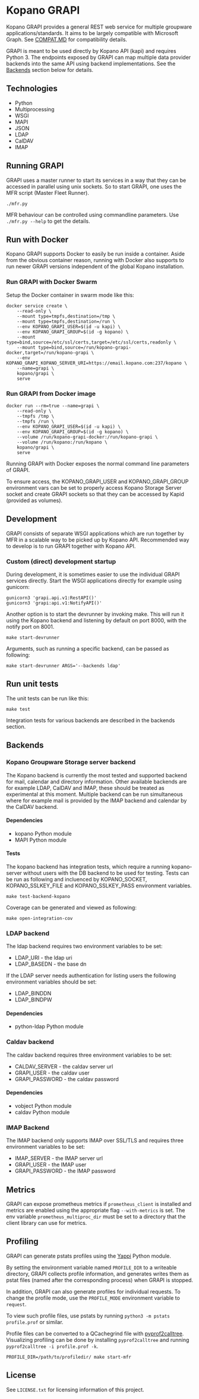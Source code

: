 # Kopano GRAPI

Kopano GRAPI provides a general REST web service for multiple groupware
applications/standards. It aims to be largely compatible with Microsoft Graph.
See [COMPAT.MD](https://stash.kopano.io/projects/KC/repos/grapi/browse/COMPAT.md) for compatibility details.

GRAPI is meant to be used directly by Kopano API (kapi) and requires Python 3.
The endpoints exposed by GRAPI can map multiple data provider backends into the
same API using backend implementations. See the [Backends](#Backends) section below
for details.

## Technologies

- Python
- Multiprocessing
- WSGI
- MAPI
- JSON
- LDAP
- CalDAV
- IMAP

## Running GRAPI

GRAPI uses a master runner to start its services in a way that they can be
accessed in parallel using unix sockets. So to start GRAPI, one uses the MFR
script (Master Fleet Runner).

```
./mfr.py
```

MFR behaviour can be controlled using commandline parameters. Use
`./mfr.py --help` to get the details.

## Run with Docker

Kopano GRAPI supports Docker to easily be run inside a container. Aside from
the obvious container reason, running with Docker also supports to run newer
GRAPI versions independent of the global Kopano installation.

### Run GRAPI with Docker Swarm

Setup the Docker container in swarm mode like this:

```
docker service create \
    --read-only \
    --mount type=tmpfs,destination=/tmp \
    --mount type=tmpfs,destination=/run \
	--env KOPANO_GRAPI_USER=$(id -u kapi) \
	--env KOPANO_GRAPI_GROUP=$(id -g kopano) \
    --mount type=bind,source=/etc/ssl/certs,target=/etc/ssl/certs,readonly \
    --mount type=bind,source=/run/kopano-grapi-docker,target=/run/kopano-grapi \
    --env KOPANO_GRAPI_KOPANO_SERVER_URI=https://email.kopano.com:237/kopano \
    --name=grapi \
    kopano/grapi \
    serve
```

### Run GRAPI from Docker image

```
docker run --rm=true --name=grapi \
	--read-only \
	--tmpfs /tmp \
	--tmpfs /run \
	--env KOPANO_GRAPI_USER=$(id -u kapi) \
	--env KOPANO_GRAPI_GROUP=$(id -g kopano) \
	--volume /run/kopano-grapi-docker:/run/kopano-grapi \
	--volume /run/kopano:/run/kopano \
	kopano/grapi \
	serve
```

Running GRAPI with Docker exposes the normal command line parameters of GRAPI.

To ensure access, the KOPANO_GRAPI_USER and KOPANO_GRAPI_GROUP environment vars
can be set to properly access Kopano Storage Server socket and create GRAPI
sockets so that they can be accessed by Kapid (provided as volumes).

## Development

GRAPI consists of separate WSGI applications which are run together by MFR in a
scalable way to be picked up by Kopano API. Recommended way to develop is to
run GRAPI together with Kopano API.

### Custom (direct) development startup

During development, it is sometimes easier to use the individual GRAPI services
directly. Start the WSGI applications directly for example using gunicorn:

```
gunicorn3 'grapi.api.v1:RestAPI()'
gunicorn3 'grapi:api.v1:NotifyAPI()'
```

Another option is to start the devrunner by invoking make. This will run it
using the Kopano backend and listening by default on port 8000, with the notify
port on 8001.

```
make start-devrunner
```

Arguments, such as running a specific backend, can be passed as following:

```
make start-devrunner ARGS='--backends ldap'
```

## Run unit tests

The unit tests can be run like this:

```
make test
```

Integration tests for various backends are described in the backends section.

## Backends

### Kopano Groupware Storage server backend

The Kopano backend is currently the most tested and supported backend for mail,
calendar and directory information. Other available backends are for example
LDAP, CalDAV and IMAP, these should be treated as experimental at this moment.
Multiple backend can be run simultaneous where for example mail is provided by
the IMAP backend and calendar by the CalDAV backend.

#### Dependencies

* kopano Python module
* MAPI Python module

#### Tests

The kopano backend has integration tests, which require a running kopano-server
without users with the DB backend to be used for testing. Tests can be run as
following and incluenced by KOPANO_SOCKET, KOPANO_SSLKEY_FILE and
KOPANO_SSLKEY_PASS environment variables.

```
make test-backend-kopano
```

Coverage can be generated and viewed as following:
```
make open-integration-cov
```

### LDAP backend

The ldap backend requires two environment variables to be set:

* LDAP_URI - the ldap uri
* LDAP_BASEDN - the base dn

If the LDAP server needs authentication for listing users the following
environment variables should be set:

* LDAP_BINDDN
* LDAP_BINDPW

#### Dependencies

* python-ldap Python module

### Caldav backend

The caldav backend requires three environment variables to be set:

* CALDAV_SERVER - the caldav server url
* GRAPI_USER - the caldav user
* GRAPI_PASSWORD - the caldav password

#### Dependencies

* vobject Python module
* caldav Python module

### IMAP Backend

The IMAP backend only supports IMAP over SSL/TLS and requires three environment
variables to be set:

* IMAP_SERVER - the IMAP server url
* GRAPI_USER - the IMAP user
* GRAPI_PASSWORD - the IMAP password

## Metrics

GRAPI can expose prometheus metrics if `prometheus_client` is installed and
metrics are enabled using the appropriate flag `--with-metrics` is set. The env
variable `prometheus_multiproc_dir` must be set to a directory that the client
library can use for metrics.

## Profiling

GRAPI can generate pstats profiles using the [Yappi](https://pypi.org/project/yappi/) Python module.

By setting the environment variable named `PROFILE_DIR` to a writeable directory,
GRAPI collects profile information, and generates writes them as pstat files
(named after the corresponding process) when GRAPI is stopped.

In addition, GRAPI can also generate profiles for individual requests. To change
the profile mode, use the `PROFILE_MODE` environment variable to `request`.

To view such profile files, use pstats by running `python3 -m pstats profile.prof`
or similar.

Profile files can be converted to a QCachegrind file with [pyprof2calltree](https://pypi.org/project/pyprof2calltree/).
Visualizing profiling can be done by installing `pyprof2calltree` and running
`pyprof2calltree -i profile.prof -k`.

```
PROFILE_DIR=/path/to/profiledir/ make start-mfr
```

## License

See `LICENSE.txt` for licensing information of this project.
